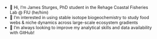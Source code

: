 - 👋 Hi, I’m James Sturges, PhD student in the Rehage Coastal Fisheries Lab @ FIU (he/him)
- 👀 I’m interested in using stable isotope biogeochemistry to study food webs & niche dynamics across large-scale ecosystem gradients
- 🌱 I’m always looking to improve my analytical skills and data availability with GitHub!


<!---
jwsturges1/jwsturges1 is a ✨ special ✨ repository because its `README.md` (this file) appears on your GitHub profile.
You can click the Preview link to take a look at your changes.
--->
